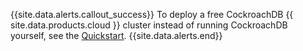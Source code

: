 {{site.data.alerts.callout_success}}
To deploy a free CockroachDB {{ site.data.products.cloud }} cluster instead of running CockroachDB yourself, see the <a href="{% link cockroachcloud/quickstart.md %}">Quickstart</a>.
{{site.data.alerts.end}}
